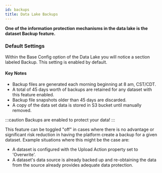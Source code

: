 ```yaml
---
id: backups
title: Data Lake Backups
---
```



 **One of the information protection mechanisms in the data lake is the dataset Backup feature.**

 ### Default Settings

 Within the Base Config option of the Data Lake you will notice a section labeled Backup. This setting is enabled by default.


 #### Key Notes
 
- Backup files are generated each morning beginning at 8 am, CST/CDT.
- A total of 45 days worth of backups are retained for any dataset with this feature enabled.
- Backup file snapshots older than 45 days are discarded.
- A copy of the data set data is stored in S3 bucket until manually removed.

:::caution
Backups are enabled to protect your data!
:::


This feature can be toggled "off" in cases where there is no advantage or significant risk reduction in having the platform create a backup for a given dataset. Example situations where this might be the case are:

- A dataset is configured with the Upload Action property set to 'Overwrite'.
- A dataset's data source is already backed up and re-obtaining the data from the source already provides adequate data protection.


